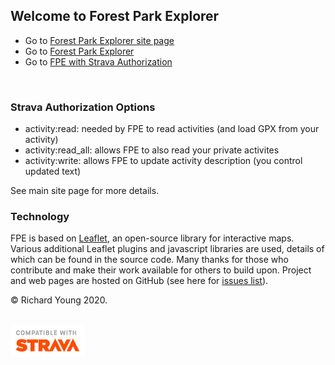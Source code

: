 ## Welcome to Forest Park Explorer

- Go to [Forest Park Explorer site page](https://richardjy.github.io/FPE)
- Go to [Forest Park Explorer](https://richardjy.github.io/FPE/main.html)
- Go to <a href="https://www.strava.com/oauth/authorize?client_id=31392&response_type=code&redirect_uri=https://richardjy.github.io/FPE/main.html&approval_prompt=auto&scope=read,activity:read,activity:read_all,activity:write">
  FPE with Strava Authorization
</a>

<br>

### Strava Authorization Options

- activity:read: needed by FPE to read activities (and load GPX from your activity)
- activity:read_all: allows FPE to also read your private activites
- activity:write: allows FPE to update activity description (you control updated text)

See main site page for more details.

### Technology
FPE is based on [Leaflet](https://leafletjs.com/), an open-source library for interactive maps. Various additional Leaflet plugins and javascript libraries are used, details of which can be found in the source code. Many thanks for those who contribute and make their work available for others to build upon. Project and web pages are hosted on GitHub (see here for [issues list](https://github.com/richardjy/FPE/issues)).

© Richard Young 2020.

<br>
<img src="/images/api_logo_cptblWith_strava_stack_light.png" alt="Compatible with Strava" width="120">



